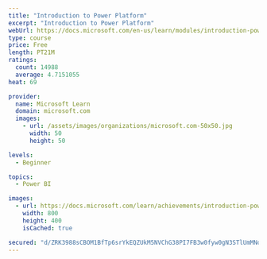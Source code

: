 ```yaml
---
title: "Introduction to Power Platform"
excerpt: "Introduction to Power Platform"
webUrl: https://docs.microsoft.com/en-us/learn/modules/introduction-power-platform/
type: course
price: Free
length: PT21M
ratings:
  count: 14988
  average: 4.7151055
heat: 69

provider:
  name: Microsoft Learn
  domain: microsoft.com
  images:
    - url: /assets/images/organizations/microsoft.com-50x50.jpg
      width: 50
      height: 50

levels:
  - Beginner

topics:
  - Power BI

images:
  - url: https://docs.microsoft.com/learn/achievements/introduction-power-platform-social.png
    width: 800
    height: 400
    isCached: true

secured: "d/ZRK3988sCBOM1BfTp6srYkEQZUkM5NVChG38PI7FB3w0fyw0gN3STlUmMNoR2MbREXY2UTYKhlnXMfkz1rvLh7P3jC5J6zI3xGPAJUYvlwdVJXtucJfGvuvWsKwle98s59eLwjCEeyoQyhPP01DUcWSrlvdj4h+/+KL1p92VS3fKhnEN8y9uvXn1tcE/PbkZRhd4j7pfJ0dCGQPMWZMe5ZvRjTnsLYNPfGNlZeXb/0Hl+EPt6+9v7r9RhQ0zT5a3EPzdRkx6lgRtlH6a/6kYoDLK9Pknc/G3zKRDtYuHO/p+AqS7Szx3BPaFrw5CY5Tcknw3R8FR/qm0YjhSaSLQ1T7LY1sqU+r7gfSOvR9reh/w4J76bGzVVEZNAqtXRakzeclhFOh1nRbQ+VIGQN3ncyVtQlcOsXpkZZEWLGTMf/4hyitf5cR0Vz/1Fv23KR;qPh4+GYwcSmPU6ZToWgv8A=="
---
```


